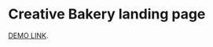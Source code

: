 # Creative Bakery landing page

  [DEMO LINK](https://FANTAZER-NURE.github.io/layout_creativeBakery/).
